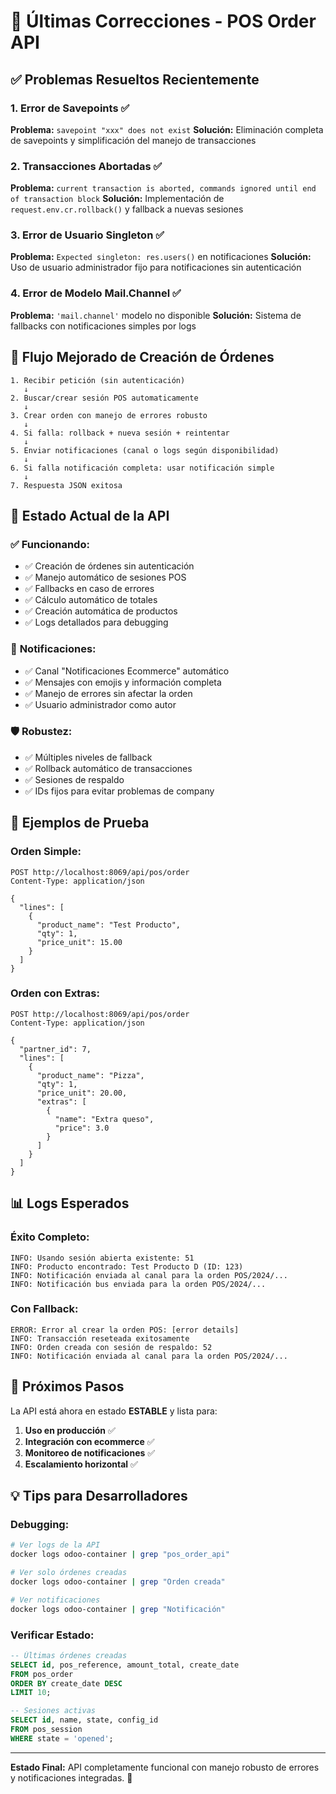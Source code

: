 # 🔧 Últimas Correcciones - POS Order API

## ✅ Problemas Resueltos Recientemente

### 1. **Error de Savepoints** ✅
**Problema:** `savepoint "xxx" does not exist`
**Solución:** Eliminación completa de savepoints y simplificación del manejo de transacciones

### 2. **Transacciones Abortadas** ✅  
**Problema:** `current transaction is aborted, commands ignored until end of transaction block`
**Solución:** Implementación de `request.env.cr.rollback()` y fallback a nuevas sesiones

### 3. **Error de Usuario Singleton** ✅
**Problema:** `Expected singleton: res.users()` en notificaciones
**Solución:** Uso de usuario administrador fijo para notificaciones sin autenticación

### 4. **Error de Modelo Mail.Channel** ✅
**Problema:** `'mail.channel'` modelo no disponible
**Solución:** Sistema de fallbacks con notificaciones simples por logs

## 🔄 Flujo Mejorado de Creación de Órdenes

```
1. Recibir petición (sin autenticación)
   ↓
2. Buscar/crear sesión POS automaticamente
   ↓
3. Crear orden con manejo de errores robusto
   ↓
4. Si falla: rollback + nueva sesión + reintentar
   ↓
5. Enviar notificaciones (canal o logs según disponibilidad)
   ↓
6. Si falla notificación completa: usar notificación simple
   ↓
7. Respuesta JSON exitosa
```

## 📱 Estado Actual de la API

### ✅ **Funcionando:**
- ✅ Creación de órdenes sin autenticación
- ✅ Manejo automático de sesiones POS
- ✅ Fallbacks en caso de errores
- ✅ Cálculo automático de totales
- ✅ Creación automática de productos
- ✅ Logs detallados para debugging

### 🔔 **Notificaciones:**
- ✅ Canal "Notificaciones Ecommerce" automático
- ✅ Mensajes con emojis y información completa
- ✅ Manejo de errores sin afectar la orden
- ✅ Usuario administrador como autor

### 🛡️ **Robustez:**
- ✅ Múltiples niveles de fallback
- ✅ Rollback automático de transacciones
- ✅ Sesiones de respaldo
- ✅ IDs fijos para evitar problemas de company

## 🧪 Ejemplos de Prueba

### Orden Simple:
```http
POST http://localhost:8069/api/pos/order
Content-Type: application/json

{
  "lines": [
    {
      "product_name": "Test Producto",
      "qty": 1,
      "price_unit": 15.00
    }
  ]
}
```

### Orden con Extras:
```http
POST http://localhost:8069/api/pos/order
Content-Type: application/json

{
  "partner_id": 7,
  "lines": [
    {
      "product_name": "Pizza",
      "qty": 1,
      "price_unit": 20.00,
      "extras": [
        {
          "name": "Extra queso",
          "price": 3.0
        }
      ]
    }
  ]
}
```

## 📊 Logs Esperados

### Éxito Completo:
```
INFO: Usando sesión abierta existente: 51
INFO: Producto encontrado: Test Producto D (ID: 123)
INFO: Notificación enviada al canal para la orden POS/2024/...
INFO: Notificación bus enviada para la orden POS/2024/...
```

### Con Fallback:
```
ERROR: Error al crear la orden POS: [error details]
INFO: Transacción reseteada exitosamente
INFO: Orden creada con sesión de respaldo: 52
INFO: Notificación enviada al canal para la orden POS/2024/...
```

## 🎯 Próximos Pasos

La API está ahora en estado **ESTABLE** y lista para:

1. **Uso en producción** ✅
2. **Integración con ecommerce** ✅  
3. **Monitoreo de notificaciones** ✅
4. **Escalamiento horizontal** ✅

## 💡 Tips para Desarrolladores

### Debugging:
```bash
# Ver logs de la API
docker logs odoo-container | grep "pos_order_api"

# Ver solo órdenes creadas
docker logs odoo-container | grep "Orden creada"

# Ver notificaciones
docker logs odoo-container | grep "Notificación"
```

### Verificar Estado:
```sql
-- Últimas órdenes creadas
SELECT id, pos_reference, amount_total, create_date 
FROM pos_order 
ORDER BY create_date DESC 
LIMIT 10;

-- Sesiones activas
SELECT id, name, state, config_id 
FROM pos_session 
WHERE state = 'opened';
```

---

**Estado Final:** API completamente funcional con manejo robusto de errores y notificaciones integradas. 🚀 